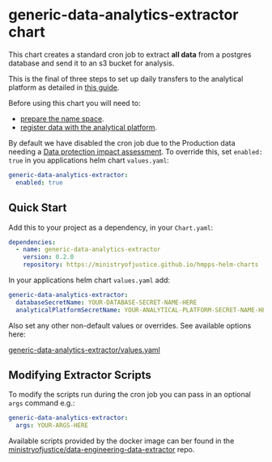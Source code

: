 # generic-data-analytics-extractor chart

This chart creates a standard cron job to extract **all data** from a postgres database and send it to an s3 bucket for analysis.

This is the final of three steps to set up daily transfers to the analytical platform as detailed in [this guide](https://dsdmoj.atlassian.net/wiki/spaces/PPDE/pages/3297050829/Steps+to+set+up+daily+transfers+to+the+analytical+platform).

Before using this chart you will need to:
- [prepare the name space](https://dsdmoj.atlassian.net/wiki/spaces/PPDE/pages/3297050829/Steps+to+set+up+daily+transfers+to+the+analytical+platform#Prepare-namespace).
- [register data with the analytical platform](https://dsdmoj.atlassian.net/wiki/spaces/PPDE/pages/3297050829/Steps+to+set+up+daily+transfers+to+the+analytical+platform#Register-data-with-the-analytical-platform).

By default we have disabled the cron job due to the Production data needing a [Data protection impact assessment](https://dsdmoj.atlassian.net/wiki/spaces/PPDE/pages/3491823875/Data+protection+impact+assessments+for+microservice+data). To override this, set `enabled: true` in you applications helm chart `values.yaml`:

```yaml
generic-data-analytics-extractor:
  enabled: true
```

## Quick Start

Add this to your project as a dependency, in your `Chart.yaml`:

```yaml
dependencies:
  - name: generic-data-analytics-extractor
    version: 0.2.0
    repository: https://ministryofjustice.github.io/hmpps-helm-charts
```

In your applications helm chart `values.yaml` add:

```yaml
generic-data-analytics-extractor:
  databaseSecretName: YOUR-DATABASE-SECRET-NAME-HERE
  analyticalPlatformSecretName: YOUR-ANALYTICAL-PLATFORM-SECRET-NAME-HERE
```

Also set any other non-default values or overrides. See available options here:

[generic-data-analytics-extractor/values.yaml](./values.yaml)

## Modifying Extractor Scripts

To modify the scripts run during the cron job you can pass in an optional `args` command e.g.:

```yaml
generic-data-analytics-extractor:
  args: YOUR-ARGS-HERE
```

Available scripts provided by the docker image can ber found in the [ministryofjustice/data-engineering-data-extractor](https://github.com/ministryofjustice/data-engineering-data-extractor) repo.